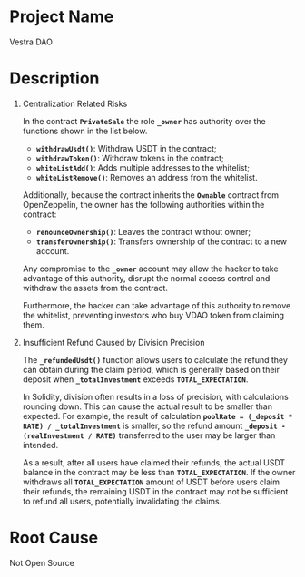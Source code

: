# Project Name
Vestra DAO

# Description
1. Centralization Related Risks
    
    In the contract **`PrivateSale`** the role **`_owner`** has authority over the functions shown in the list below.
    
    - **`withdrawUsdt()`**: Withdraw USDT in the contract;
    - **`withdrawToken()`**: Withdraw tokens in the contract;
    - **`whiteListAdd()`**: Adds multiple addresses to the whitelist;
    - **`whiteListRemove()`**: Removes an address from the whitelist.
    
    Additionally, because the contract inherits the **`Ownable`** contract from OpenZeppelin, the owner has the following authorities within the contract:
    
    - **`renounceOwnership()`**: Leaves the contract without owner;
    - **`transferOwnership()`**: Transfers ownership of the contract to a new account.
    
    Any compromise to the **`_owner`** account may allow the hacker to take advantage of this authority, disrupt the normal access control and withdraw the assets from the contract.
    
    Furthermore, the hacker can take advantage of this authority to remove the whitelist, preventing investors who buy VDAO token from claiming them.
    
2. Insufficient Refund Caused by Division Precision
    
    The **`_refundedUsdt()`** function allows users to calculate the refund they can obtain during the claim period, which is generally based on their deposit when **`_totalInvestment`** exceeds **`TOTAL_EXPECTATION`**.
    
    In Solidity, division often results in a loss of precision, with calculations rounding down. This can cause the actual result to be smaller than expected. For example, the result of calculation **`poolRate = (_deposit * RATE) / _totalInvestment`** is smaller, so the refund amount **`_deposit - (realInvestment / RATE)`** transferred to the user may be larger than intended.
    
    As a result, after all users have claimed their refunds, the actual USDT balance in the contract may be less than **`TOTAL_EXPECTATION`**. If the owner withdraws all **`TOTAL_EXPECTATION`** amount of USDT before users claim their refunds, the remaining USDT in the contract may not be sufficient to refund all users, potentially invalidating the claims.

# Root Cause
Not Open Source